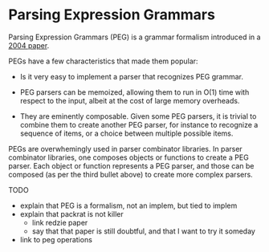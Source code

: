 # Parsing Expression Grammars

Parsing Expression Grammars (PEG) is a grammar formalism introduced in a [2004 paper].

[2004 paper]: http://bford.info/pub/lang/peg

PEGs have a few characteristics that made them popular:

- Is it very easy to implement a parser that recognizes PEG grammar.

- PEG parsers can be memoized, allowing them to run in O(1) time with respect to the input, albeit
  at the cost of large memory overheads.
  
- They are eminently composable. Given some PEG parsers, it is trivial to combine them to
  create another PEG parser, for instance to recognize a sequence of items, or a choice between
  multiple possible items.
  
PEGs are overwhemingly used in parser combinator libraries. In parser combinator libraries,
one composes objects or functions to create a PEG parser. Each object or function
represents a PEG parser, and those can be composed (as per the third bullet above) to create
more complex parsers.

TODO
- explain that PEG is a formalism, not an implem, but tied to implem
- explain that packrat is not killer
    - link redzie paper
    - say that that paper is still doubtful, and that I want to try it someday
- link to peg operations